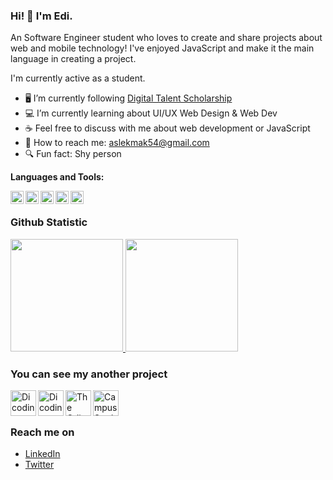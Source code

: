 ### Hi! 👋 I'm Edi.

An Software Engineer student who loves to create and share projects about web and mobile technology! I've enjoyed JavaScript and make it the main language in creating a project.

I'm currently active as a student.

- 🖥 I’m currently following <a href="https://digitalent.kominfo.go.id/akademi/FGA">Digital Talent Scholarship</a>
- 💻 I’m currently learning about UI/UX Web Design & Web Dev
- ☕ Feel free to discuss with me about web development or JavaScript
- 📧 How to reach me: aslekmak54@gmail.com
- 🔍 Fun fact: Shy person
  
**Languages and Tools:**  

<a href="#"><img align="left" alt="JavaScript" title="JavaScript" width="21px" src="https://upload.wikimedia.org/wikipedia/commons/9/99/Unofficial_JavaScript_logo_2.svg" /></a>
  <a href="https://nodejs.org/"><img align="left" alt="NodeJS" title="NodeJS" width="21px" src="https://seeklogo.com/images/N/nodejs-logo-FBE122E377-seeklogo.com.png" /></a>
  <a href="https://reactjs.org/"><img align="left" alt="React" title="React" width="21px" src="https://cdn.worldvectorlogo.com/logos/react-2.svg" /></a>
  <a href="https://hapi.dev/"><img align="left" alt="Hapi" title="Hapi (NodeJS HTTP Framework)" width="21px" src="https://avatars.githubusercontent.com/u/3774533?s=200&v=4" /></a>
  <a href="https://nextjs.org/"><img align="left" alt="Next" title="Next (React SSR Framework)" width="21px" src="https://iconape.com/wp-content/files/gm/82643/svg/next-js.svg" /></a>
  <br>
  
### Github Statistic
<p align="left">
<a href="https://github.com/masedi54">
  <img height="180em" src="https://github-readme-stats-eight-theta.vercel.app/api?username=masedi54&show_icons=true&theme=algolia&include_all_commits=true&include_all_stars=true&count_private=true"/>
<!--   <img height="180em" src="https://github-readme-stats-eight-theta.vercel.app/api/top-langs/?username=masedi54&organizations=Dicoding-Learn&layout=compact&langs_count=8&theme=algolia"/> -->
<!--   <img height="160em" src="https://github-readme-stats-one-bice.vercel.app/api/top-langs/?username=masedi54&langs_count=10&layout=compact&show_icons=true&theme=algolia&include_all_commits=true&count_private=true"/> -->
  <img height="180em" src="https://github-readme-stats-one-bice.vercel.app/api/top-langs/?username=masedi54&langs_count=10&layout=compact&show_icons=true&include_all_commits=true&count_private=truet&role=OWNER,ORGANIZATION_MEMBER,COLLABORATOR&langs_count=8&theme=algolia"/>
</a>
</p>

### You can see my another project
<a href="https://github.com/SIB-Capstone"><img align="left" alt="Dicoding Capstone" title="Dicoding Capstone" width="41px" src="https://cdn-icons-png.flaticon.com/512/8644/8644515.png" /></a>
<a href="https://github.com/Dicoding-Learn"><img align="left" alt="Dicoding Learn" title="Dicoding Learn" width="41px" src="https://cdn-icons-png.flaticon.com/512/2683/2683274.png" /></a>
<a href="https://github.com/The-Odin-Project-Learn"><img align="left" alt="The Odin Project Learn" title="The Odin Project Learn" width="41px" src="https://cdn-icons-png.flaticon.com/512/4946/4946348.png" /></a>
<a href="https://github.com/College-Coding-Practice"><img align="left" alt="Campus Study" title="Campus Study" width="41px" src="https://cdn-icons-png.flaticon.com/512/1934/1934025.png" /></a>
<br><br>

### Reach me on
- <a href="https://www.linkedin.com/in/mas-edi-49474219b/">LinkedIn</a>
- <a href="https://twitter/sibukBangetSIH">Twitter</a>
